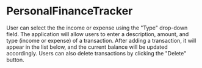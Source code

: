 # PersonalFinanceTracker
User can select the the income or expense using the "Type" drop-down field.
The application will allow users to enter a description, amount, and type (income or expense) of a transaction. After adding a transaction, it will appear in the list below, and the current balance will be updated accordingly. Users can also delete transactions by clicking the "Delete" button.
